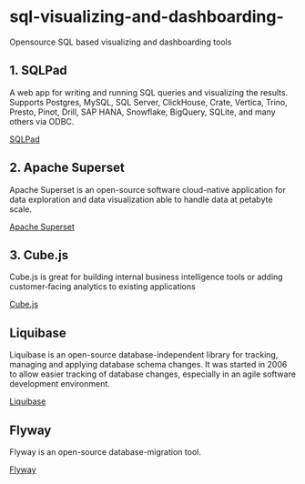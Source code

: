 # sql-visualizing-and-dashboarding-
Opensource SQL based visualizing and dashboarding tools


## 1. SQLPad
A web app for writing and running SQL queries and visualizing the results. Supports Postgres, MySQL, SQL Server, ClickHouse, Crate, Vertica, Trino, Presto, Pinot, Drill, SAP HANA, Snowflake, BigQuery, SQLite, and many others via ODBC.

[SQLPad](https://sqlpad.github.io/sqlpad/#/)

## 2. Apache Superset
Apache Superset is an open-source software cloud-native application for data exploration and data visualization able to handle data at petabyte scale.

[Apache Superset](https://superset.apache.org/)

## 3. Cube.js
Cube.js is great for building internal business intelligence tools or adding customer‑facing analytics to existing applications

[Cube.js](https://cube.dev/)

## Liquibase
Liquibase is an open-source database-independent library for tracking, managing and applying database schema changes. It was started in 2006 to allow easier tracking of database changes, especially in an agile software development environment.

[Liquibase](https://www.liquibase.org/)

##  Flyway
Flyway is an open-source database-migration tool.

[Flyway](https://flywaydb.org/)
